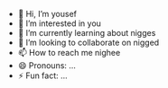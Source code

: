 - 👋 Hi, I’m yousef
- 👀 I’m interested in you 
- 🌱 I’m currently learning about nigges
- 💞️ I’m looking to collaborate on nigged
- 📫 How to reach me nighee
- 😄 Pronouns: ...
- ⚡ Fun fact: ...

<!---
Youwebejwu/Youwebejwu is a ✨ special ✨ repository because its `README.md` (this file) appears on your GitHub profile.
You can click the Preview link to take a look at your changes.
--->
